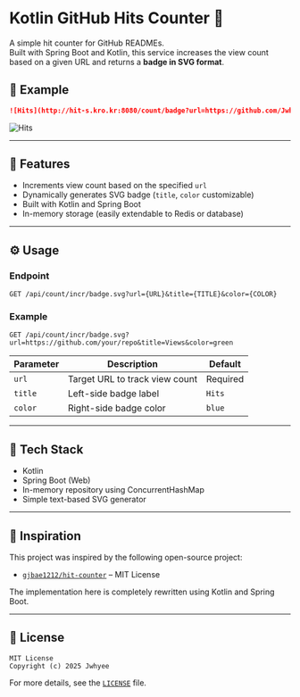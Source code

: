 # Kotlin GitHub Hits Counter 🧮

A simple hit counter for GitHub READMEs.  
Built with Spring Boot and Kotlin, this service increases the view count based on a given URL and returns a **badge in SVG format**.

## 📸 Example

```markdown
![Hits](http://hit-s.kro.kr:8080/count/badge?url=https://github.com/Jwhyee)
```

![Hits](http://hit-s.kro.kr:8080/count/badge?url=https://github.com/Jwhyee)

---

## 🚀 Features

- Increments view count based on the specified `url`
- Dynamically generates SVG badge (`title`, `color` customizable)
- Built with Kotlin and Spring Boot
- In-memory storage (easily extendable to Redis or database)

---

## ⚙️ Usage

### Endpoint

```
GET /api/count/incr/badge.svg?url={URL}&title={TITLE}&color={COLOR}
```

### Example

```
GET /api/count/incr/badge.svg?url=https://github.com/your/repo&title=Views&color=green
```

| Parameter | Description                     | Default |
|-----------|----------------------------------|---------|
| `url`     | Target URL to track view count  | Required |
| `title`   | Left-side badge label           | `Hits`  |
| `color`   | Right-side badge color          | `blue`  |

---

## 🧱 Tech Stack

- Kotlin
- Spring Boot (Web)
- In-memory repository using ConcurrentHashMap
- Simple text-based SVG generator

---

## 🧠 Inspiration

This project was inspired by the following open-source project:

- [`gjbae1212/hit-counter`](https://github.com/gjbae1212/hit-counter) – MIT License

The implementation here is completely rewritten using Kotlin and Spring Boot.

---

## 📄 License

```
MIT License  
Copyright (c) 2025 Jwhyee
```

For more details, see the [`LICENSE`](./LICENSE) file.
